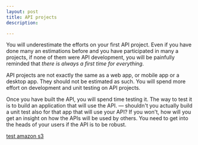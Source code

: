 ```yaml
---
layout: post
title: API projects
description: 

---
```


You will underestimate the efforts on your first API project. Even if you have done many an estimations before and you have participated in many a projects, if none of them were API development, you will be painfully reminded that *there is always a first time for everything*.  

API projects are not exactly the same as a web app, or mobile app or a desktop app. They should not be estimated as such. You will spend more effort on development and unit testing on API projects.  

Once you have built the API, you will spend time testing it. The way to test it is to build an application that will use the API. &mdash; shouldn't you actually build a unit test also for that app that will use your API? If you won't, how will you get an insight on how the APIs will be used by others. You need to get into the heads of your users if the API is to be robust. 

[test amazon s3](https://s3.amazonaws.com/android-thelogbox/thelogbox-pic.jpg)